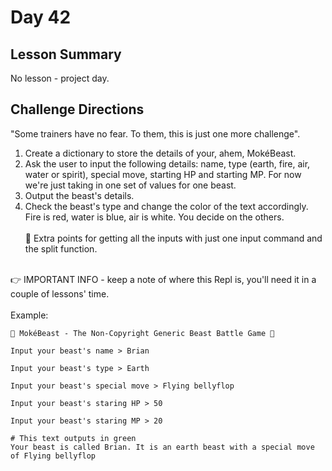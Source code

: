 # Day 42

## Lesson Summary
No lesson - project day.

## Challenge Directions 
"Some trainers have no fear. To them, this is just one more challenge".

1. Create a dictionary to store the details of your, ahem, MokéBeast.
2. Ask the user to input the following details: name, type (earth, fire, air, water or spirit), special move, starting HP and starting MP. For now we're just taking in one set of values for one beast.
3. Output the beast's details.
4. Check the beast's type and change the color of the text accordingly. Fire is red, water is blue, air is white. You decide on the others.<br><br>
🥳 Extra points for getting all the inputs with just one input command and the split function.<br><br>

👉 IMPORTANT INFO - keep a note of where this Repl is, you'll need it in a couple of lessons' time.<br><br>
Example:
```
👾 MokéBeast - The Non-Copyright Generic Beast Battle Game 👾

Input your beast's name > Brian

Input your beast's type > Earth

Input your beast's special move > Flying bellyflop

Input your beast's staring HP > 50

Input your beast's staring MP > 20

# This text outputs in green
Your beast is called Brian. It is an earth beast with a special move of Flying bellyflop
```
